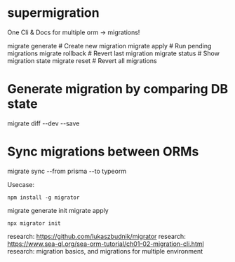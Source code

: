 # supermigration

One Cli & Docs for multiple orm -> migrations!

migrate generate <name> # Create new migration
migrate apply # Run pending migrations
migrate rollback # Revert last migration
migrate status # Show migration state
migrate reset # Revert all migrations

# Generate migration by comparing DB state

migrate diff --dev --save

# Sync migrations between ORMs

migrate sync --from prisma --to typeorm

Usecase:

```
npm install -g migrator
```

migrate generate init
migrate apply

```
npx migrator init
```

research: https://github.com/lukaszbudnik/migrator
research: https://www.sea-ql.org/sea-orm-tutorial/ch01-02-migration-cli.html
research: migration basics, and migrations for multiple environment
